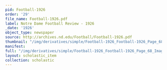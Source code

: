 ```yaml
---
pid: Football-1926
order: '29'
file_name: Football-1926.pdf
label: Notre Dame Football Review - 1926
_date: '1926'
object_type: newspaper
source: http://archives.nd.edu/Football/Football-1926.pdf
thumbnail: "/img/derivatives/simple/Football-1926_Football-1926_Page_68_Image_0001/thumbnail.jpg"
manifest:
full: "/img/derivatives/simple/Football-1926_Football-1926_Page_68_Image_0001/fullwidth.jpg"
layout: scholastic_item
collection: scholastic
---
```

